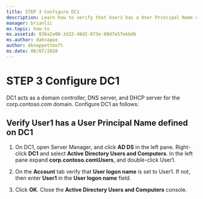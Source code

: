 ```yaml
---
title: STEP 3 Configure DC1
description: Learn how to verify that User1 has a User Principal Name defined on DC1.
manager: brianlic
ms.topic: how-to
ms.assetid: 836a2a08-3d22-48d2-873e-80d7e57ebbd6
ms.author: daknappe
author: dknappettmsft
ms.date: 08/07/2020
---
```

# STEP 3 Configure DC1

DC1 acts as a domain controller, DNS server, and DHCP server for the corp.contoso.com domain. Configure DC1 as follows:

## Verify User1 has a User Principal Name defined on DC1

1.  On DC1, open Server Manager, and click **AD DS** in the left pane. Right-click **DC1** and select **Active Directory Users and Computers**. In the left pane expand **corp.contoso.com\Users**, and double-click User1.

2.  On the **Account** tab verify that **User logon name** is set to User1. If not, then enter **User1** in the **User logon name** field.

3.  Click **OK**. Close the **Active Directory Users and Computers** console.



